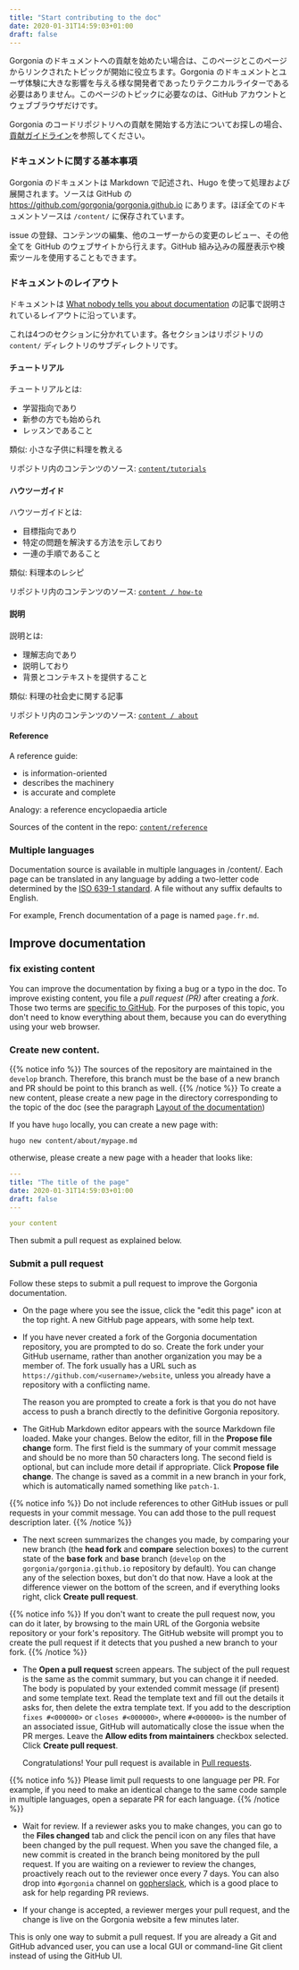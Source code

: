 ```yaml
---
title: "Start contributing to the doc"
date: 2020-01-31T14:59:03+01:00
draft: false
---
```


Gorgonia のドキュメントへの貢献を始めたい場合は、このページとこのページからリンクされたトピックが開始に役立ちます。Gorgonia のドキュメントとユーザ体験に大きな影響を与える様な開発者であったりテクニカルライターである必要はありません。このページのトピックに必要なのは、GitHub アカウントとウェブブラウザだけです。

Gorgonia のコードリポジトリへの貢献を開始する方法についてお探しの場合、[貢献ガイドライン](https://github.com/gorgonia/gorgonia/blob/master/CONTRIBUTING.md)を参照してください。

### ドキュメントに関する基本事項

Gorgonia のドキュメントは Markdown で記述され、Hugo を使って処理および展開されます。ソースは GitHub の https://github.com/gorgonia/gorgonia.github.io にあります。ほぼ全てのドキュメントソースは `/content/` に保存されています。

issue の登録、コンテンツの編集、他のユーザーからの変更のレビュー、その他全てを GitHub のウェブサイトから行えます。GitHub 組み込みの履歴表示や検索ツールを使用することもできます。

### ドキュメントのレイアウト

ドキュメントは [What nobody tells you about documentation](https://www.divio.com/blog/documentation/) の記事で説明されているレイアウトに沿っています。

これは4つのセクションに分かれています。各セクションはリポジトリの `content/` ディレクトリのサブディレクトリです。

#### チュートリアル

チュートリアルとは:

- 学習指向であり
- 新参の方でも始められ
- レッスンであること

類似: 小さな子供に料理を教える

リポジトリ内のコンテンツのソース: [`content/tutorials`](https://github.com/gorgonia/gorgonia.github.io/tree/develop/content/tutorials)


#### ハウツーガイド

ハウツーガイドとは:

- 目標指向であり
- 特定の問題を解決する方法を示しており
- 一連の手順であること

類似: 料理本のレシピ

リポジトリ内のコンテンツのソース: [`content / how-to`](https://github.com/gorgonia/gorgonia.github.io/tree/develop/content/how-to)

#### 説明

説明とは:

- 理解志向であり
- 説明しており
- 背景とコンテキストを提供すること

類似: 料理の社会史に関する記事

リポジトリ内のコンテンツのソース: [`content / about`](https://github.com/gorgonia/gorgonia.github.io/tree/develop/content/about)

#### Reference
A reference guide:

- is information-oriented
- describes the machinery
- is accurate and complete

Analogy: a reference encyclopaedia article

Sources of the content in the repo: [`content/reference`](https://github.com/gorgonia/gorgonia.github.io/tree/develop/content/reference)

### Multiple languages
Documentation source is available in multiple languages in /content/. Each page can be translated in any language by adding a two-letter code determined by the [ISO 639-1 standard](https://en.wikipedia.org/wiki/List_of_ISO_639-1_codes). 
A file without any suffix defaults to English.

For example, French documentation of a page is named `page.fr.md`.

## Improve documentation

### fix existing content

You can improve the documentation by fixing a bug or a typo in the doc.
To improve existing content, you file a _pull request (PR)_ after creating a _fork_. Those two terms are [specific to GitHub](https://help.github.com/categories/collaborating-with-issues-and-pull-requests/).
For the purposes of this topic, you don't need to know everything about them, because you can do everything using your web browser. 

### Create new content.

{{% notice info %}}
The sources of the repository are maintained in the `develop` branch. Therefore, this branch must be the base of a new branch and PR should be point to this branch as well.
{{% /notice %}}
To create a new content, please create a new page in the directory corresponding to the topic of the doc (see the paragraph [Layout of the documentation](#layout-of-the-documentation))

If you have `hugo` locally, you can create a new page with:

```shell
hugo new content/about/mypage.md
```

otherwise, please create a new page with a header that looks like:

```yaml
---
title: "The title of the page"
date: 2020-01-31T14:59:03+01:00
draft: false
---

your content
```
Then submit a pull request as explained below.

### Submit a pull request
Follow these steps to submit a pull request to improve the Gorgonia documentation.

-  On the page where you see the issue, click the "edit this page" icon at the top right.
    A new GitHub page appears, with some help text.
-  If you have never created a fork of the Gorgonia documentation repository, you are prompted to do so. 
    Create the fork under your GitHub username, rather than another organization you may be a member of. 
    The fork usually has a URL such as `https://github.com/<username>/website`, unless you already have a repository with a conflicting name.

    The reason you are prompted to create a fork is that you do not have access to push a branch directly to the definitive Gorgonia repository.

-  The GitHub Markdown editor appears with the source Markdown file loaded.
    Make your changes. Below the editor, fill in the **Propose file change** form. 
    The first field is the summary of your commit message and should be no more than 50 characters long. 
    The second field is optional, but can include more detail if appropriate.
    Click **Propose file change**. The change is saved as a commit in a new branch in your fork, which is automatically named something like `patch-1`.

{{% notice info %}}
Do not include references to other GitHub issues or pull
requests in your commit message. You can add those to the pull request
description later.
{{% /notice %}}


-  The next screen summarizes the changes you made, by comparing your new branch (the **head fork** and **compare** selection boxes) to the current
    state of the **base fork** and **base** branch (`develop` on the `gorgonia/gorgonia.github.io` repository by default). You can change any of the
    selection boxes, but don't do that now. Have a look at the difference viewer on the bottom of the screen, and if everything looks right, click
    **Create pull request**.

{{% notice info %}}
If you don't want to create the pull request now, you can do it
later, by browsing to the main URL of the Gorgonia website repository or
your fork's repository. The GitHub website will prompt you to create the
pull request if it detects that you pushed a new branch to your fork.
{{% /notice %}}

-  The **Open a pull request** screen appears. The subject of the pull request
    is the same as the commit summary, but you can change it if needed. The
    body is populated by your extended commit message (if present) and some
    template text. Read the template text and fill out the details it asks for,
    then delete the extra template text. If you add to the description `fixes #<000000>`
    or `closes #<000000>`, where `#<000000>` is the number of an associated issue,
    GitHub will automatically close the issue when the PR merges.
    Leave the **Allow edits from maintainers** checkbox selected. Click
    **Create pull request**.

    Congratulations! Your pull request is available in
    [Pull requests](https://github.com/gorgonia/gorgonia.github.io/pulls).

{{% notice info %}}
Please limit pull requests to one language per PR. For example, if you need to make an identical change to the same code sample in multiple languages, open a separate PR for each language.
{{% /notice %}}

-  Wait for review. 
    If a reviewer asks you to make changes, you can go to the **Files changed**
    tab and click the pencil icon on any files that have been changed by the
    pull request. When you save the changed file, a new commit is created in
    the branch being monitored by the pull request. If you are waiting on a
    reviewer to review the changes, proactively reach out to the reviewer
    once every 7 days. You can also drop into `#gorgonia` channel on [gopherslack](https://invite.slack.golangbridge.org/),
    which is a good place to ask for help regarding PR reviews.

-  If your change is accepted, a reviewer merges your pull request, and the
    change is live on the Gorgonia website a few minutes later.

This is only one way to submit a pull request. If you are already a Git and
GitHub advanced user, you can use a local GUI or command-line Git client
instead of using the GitHub UI. 
